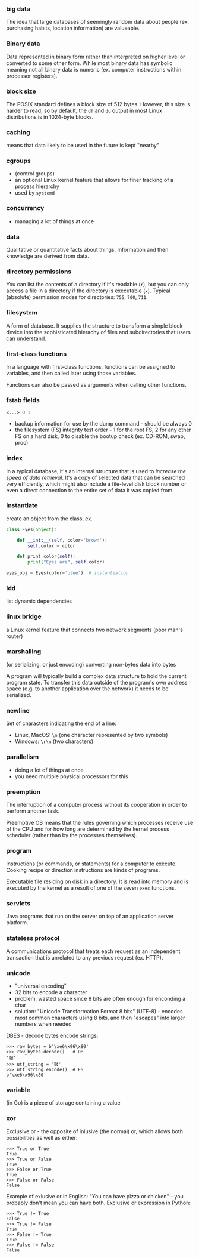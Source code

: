 ### big data

The idea that large databases of seemingly random data about people (ex. purchasing habits, location information) are valueable.

### Binary data 

Data represented in binary form rather than interpreted on higher level or converted to some other form. While most binary
data has symbolic meaning not all binary data is numeric (ex. computer instructions within processor registers).

### block size

The POSIX standard defines a block size of 512 bytes. However, this size is harder to read, so by default, the `df` and `du` output in most Linux distributions is in 1024-byte blocks.

### caching

means that data likely to be used in the future is kept "nearby"

### cgroups

* (control groups)
* an optional Linux kernel feature that allows for finer tracking of a process hierarchy
* used by `systemd`

### concurrency

* managing a lot of things at once

### data

Qualitative or quantitative facts about things. Information and then knowledge
are derived from data.

### directory permissions

You can list the contents of a directory if it's readable (`r`), but you can only access a file in a directory if the directory is executable (`x`). Typical (absolute) permission modes for directories: `755`, `700`, `711`.

### filesystem

A form of database. It supplies the structure to transform a simple block device into the sophisticated hierachy of files and subdirectories that users can understand.

### first-class functions

In a language with first-class functions, functions can be assigned to variables, and then called later using those variables.

Functions can also be passed as arguments when calling other functions.

### fstab fields

```
<...> 0 1
```

* backup information for use by the dump command - should be always 0
* the filesystem (FS) integrity test order - 1 for the root FS, 2 for any other FS on a hard disk, 0 to disable the bootup check (ex. CD-ROM, swap, proc)

### index

In a typical database, it's an internal structure that is used to *increase the speed of data retrieval*. It's a copy of selected data that can be searched very efficiently, which might also include a file-level disk block number or even a direct connection to the entire set of data it was copied from.

### instantiate

create an object from the class, ex.

```python
class Eyes(object):

    def __init__(self, color='brown'):
        self.color = color

    def print_color(self):
        print("Eyes are", self.color)

eyes_obj = Eyes(color='blue')  # instantiation
```

### ldd

list dynamic dependencies

### linux bridge

a Linux kernel feature that connects two network segments (poor man's router)

### marshalling

(or serializing, or just encoding) converting non-bytes data into bytes

A program will typically build a complex data structure to hold the current
program state. To transfer this data outside of the program's own address space
(e.g. to another application over the network) it needs to be serialized.

### newline

Set of characters indicating the end of a line:

* Linux, MacOS: `\n` (one character represented by two symbols)
* Windows: `\r\n` (two characters)

### parallelism

* doing a lot of things at once
* you need multiple physical processors for this

### preemption

The interruption of a computer process without its cooperation in order to
perform another task.

Preemptive OS means that the rules governing which
processes receive use of the CPU and for how long are determined by the kernel
process scheduler (rather than by the processes themselves).

### program

Instructions (or commands, or statements) for a computer to execute. Cooking
recipe or direction instructions are kinds of programs.

Executable file residing on disk in a directory. It is read into memory and is
executed by the kernel as a result of one of the seven `exec` functions.

### servlets

Java programs that run on the server on top of an application server platform.

### stateless protocol

A communications protocol that treats each request as an independent
transaction that is unrelated to any previous request (ex. HTTP).

### unicode

- "universal encoding"
- 32 bits to encode a character
- problem: wasted space since 8 bits are often enough for enconding a char
- solution: "Unicode Transformation Format 8 bits" (UTF-8) - encodes most
  common characters using 8 bits, and then "escapes" into larger numbers when
  needed

DBES - decode bytes encode strings:

```
>>> raw_bytes = b'\xe6\x96\x80'
>>> raw_bytes.decode()   # DB
'斀'
>>> utf_string = '斀'
>>> utf_string.encode()  # ES
b'\xe6\x96\x80'
```

### variable

(in Go) is a piece of storage containing a value

### xor

Exclusive or - the opposite of inlusive (the normal) or, which allows both
possibilities as well as either:

    >>> True or True
    True
    >>> True or False
    True
    >>> False or True
    True
    >>> False or False
    False

Example of exlusive or in English: "You can have pizza or chicken" - you probably
don't mean you can have both. Exclusive or expression in Python:

    >>> True != True
    False
    >>> True != False
    True
    >>> False != True
    True
    >>> False != False
    False
